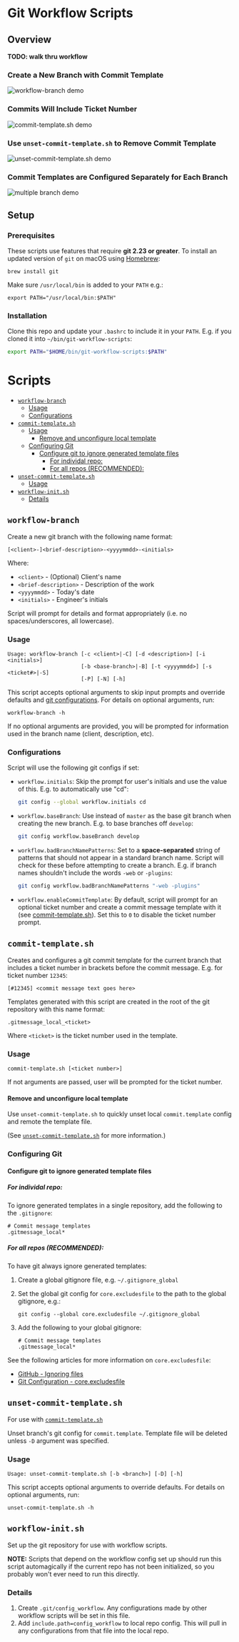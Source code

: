 # Git Workflow Scripts

## Overview

**TODO: walk thru workflow**

### Create a New Branch with Commit Template

![workflow-branch demo](../assets/0-new-branch.gif?raw=true)

### Commits Will Include Ticket Number

![commit-template.sh demo](../assets/1-commit-template.gif?raw=true)

### Use `unset-commit-template.sh` to Remove Commit Template

![unset-commit-template.sh demo](../assets/2-unset-template.gif?raw=true)

### Commit Templates are Configured Separately for Each Branch

![multiple branch demo](../assets/3-multi-branch.gif?raw=true)


## Setup

### Prerequisites

These scripts use features that require **git 2.23 or greater**. To install an
updated version of `git` on macOS using [Homebrew](https://brew.sh/):

```
brew install git
```

Make sure `/usr/local/bin` is added to your `PATH` e.g.:

```
export PATH="/usr/local/bin:$PATH"
```


### Installation

Clone this repo and update your `.bashrc` to include it in your `PATH`. E.g. if
you cloned it into `~/bin/git-workflow-scripts`:

```bash
export PATH="$HOME/bin/git-workflow-scripts:$PATH"
```


# Scripts

<!-- vim-markdown-toc GFM -->

* [`workflow-branch`](#workflow-branch)
    * [Usage](#usage)
    * [Configurations](#configurations)
* [`commit-template.sh`](#commit-templatesh)
    * [Usage](#usage-1)
        * [Remove and unconfigure local template](#remove-and-unconfigure-local-template)
    * [Configuring Git](#configuring-git)
        * [Configure git to ignore generated template files](#configure-git-to-ignore-generated-template-files)
            * [For individal repo:](#for-individal-repo)
            * [For all repos (RECOMMENDED):](#for-all-repos-recommended)
* [`unset-commit-template.sh`](#unset-commit-templatesh)
    * [Usage](#usage-2)
* [`workflow-init.sh`](#workflow-initsh)
    * [Details](#details)

<!-- vim-markdown-toc -->

## `workflow-branch`

Create a new git branch with the following name format:

```
[<client>-]<brief-description>-<yyyymmdd>-<initials>
```

Where:

  - `<client>` - (Optional) Client's name
  - `<brief-description>` - Description of the work
  - `<yyyymmdd>` - Today's date
  - `<initials>` - Engineer's initials

Script will prompt for details and format appropriately (i.e. no
spaces/underscores, all lowercase).

### Usage

```
Usage: workflow-branch [-c <client>|-C] [-d <description>] [-i <initials>]
                       [-b <base-branch>|-B] [-t <yyyymmdd>] [-s <ticket#>|-S]
                       [-P] [-N] [-h]
```

This script accepts optional arguments to skip input prompts and override
defaults and [git configurations](#configurations). For details on optional
arguments, run:

```
workflow-branch -h
```

If no optional arguments are provided, you will be prompted for information used
in the branch name (client, description, etc). 

### Configurations

Script will use the following git configs if set:

- `workflow.initials`: Skip the prompt for user's initials and use the value
  of this. E.g. to automatically use "cd":

    ```bash
    git config --global workflow.initials cd
    ```

- `workflow.baseBranch`: Use instead of `master` as the base git branch when
  creating the new branch. E.g. to base branches off `develop`:

    ```bash
    git config workflow.baseBranch develop
    ```
- `workflow.badBranchNamePatterns`: Set to a **space-separated** string of
  patterns that should not appear in a standard branch name. Script will
  check for these before attempting to create a branch. E.g. if branch
  names shouldn't include the words `-web` or `-plugins`:

    ```bash
    git config workflow.badBranchNamePatterns "-web -plugins"
    ```

- `workflow.enableCommitTemplate`: By default, script will prompt for an
  optional ticket number and create a commit message template with it (see
  [commit-template.sh](#commit-templatesh)). Set this to `0` to disable the
  ticket number prompt.


## `commit-template.sh`

Creates and configures a git commit template for the current branch that
includes a ticket number in brackets before the commit message. E.g. for ticket
number `12345`:

 ```
 [#12345] <commit message text goes here>
 ```

Templates generated with this script are created in the root of the git
repository with this name format:

 ```
 .gitmessage_local_<ticket>
 ```

Where `<ticket>` is the ticket number used in the template.

### Usage

```
commit-template.sh [<ticket number>]
```

If not arguments are passed, user will be prompted for the ticket number.

#### Remove and unconfigure local template

Use `unset-commit-template.sh` to quickly unset local `commit.template` config
and remote the template file.

(See [`unset-commit-template.sh`](#unset-commit-templatesh) for more
information.)

### Configuring Git

#### Configure git to ignore generated template files

##### For individal repo:

To ignore generated templates in a single repository, add the following to the
`.gitignore`:

```
# Commit message templates
.gitmessage_local*
```

##### For all repos (RECOMMENDED):

To have git always ignore generated templates:

1. Create a global gitignore file, e.g. `~/.gitignore_global`
2. Set the global git config for `core.excludesfile` to the path to the global
   gitignore, e.g.:

    ```
    git config --global core.excludesfile ~/.gitignore_global
    ```

3. Add the following to your global gitignore:

    ```
    # Commit message templates
    .gitmessage_local*
    ```

See the following articles for more information on `core.excludesfile`:

- [GitHub - Ignoring files](https://docs.github.com/en/github/using-git/ignoring-files#configuring-ignored-files-for-all-repositories-on-your-computer)
- [Git Configuration - core.excludesfile](https://git-scm.com/book/en/v2/Customizing-Git-Git-Configuration#_core_excludesfile)


## `unset-commit-template.sh`

For use with [`commit-template.sh`](#commit-templatesh)

Unset branch's git config for `commit.template`. Template file will be deleted
unless `-D` argument was specified.

### Usage

```
Usage: unset-commit-template.sh [-b <branch>] [-D] [-h]
```

This script accepts optional arguments to override defaults. For details on
optional arguments, run:

```
unset-commit-template.sh -h
```


## `workflow-init.sh`

Set up the git repository for use with workflow scripts.

**NOTE:** Scripts that depend on the workflow config set up should run this
script automagically if the current repo has not been initialized, so you
probably won't ever need to run this directly.

### Details

1. Create `.git/config_workflow`. Any configurations made by other workflow
   scripts will be set in this file.
2. Add `include.path=config_workflow` to local repo config. This will pull in
   any configurations from that file into the local repo.

